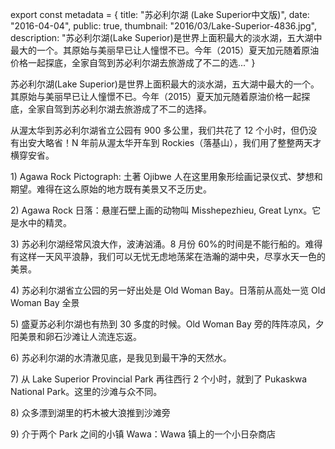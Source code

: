 export const metadata = { title: "苏必利尔湖 (Lake Superior中文版)", date: "2016-04-04", public: true, thumbnail: "2016/03/Lake-Superior-4836.jpg", description: "苏必利尔湖(Lake Superior)是世界上面积最大的淡水湖，五大湖中最大的一个。其原始与美丽早已让人憧憬不已。今年（2015）夏天加元随着原油价格一起探底，全家自驾到苏必利尔湖去旅游成了不二的选..." }

苏必利尔湖(Lake Superior)是世界上面积最大的淡水湖，五大湖中最大的一个。其原始与美丽早已让人憧憬不已。今年（2015）夏天加元随着原油价格一起探底，全家自驾到苏必利尔湖去旅游成了不二的选择。

从渥太华到苏必利尔湖省立公园有 900 多公里，我们共花了 12 个小时，但仍没有出安大略省！N 年前从渥太华开车到 Rockies（落基山），我们用了整整两天才横穿安省。

1\) Agawa Rock Pictograph: 土著 Ojibwe 人在这里用象形绘画记录仪式、梦想和期望。难得在这么原始的地方既有美景又不乏历史。

<BlogPhoto alt="Agawa Rocks - Pix on Trips" url="http://pixontrips.com/wp-content/uploads/2016/03/Agawa-Rocks.jpg" caption="Agawa Rocks - Pix on Trips" />

2\) Agawa Rock 日落：悬崖石壁上画的动物叫 Misshepezhieu, Great Lynx。它是水中的精灵。

<BlogPhoto alt="Agawa Rock at sunset - Pix on Trips" url="http://pixontrips.com/wp-content/uploads/2016/03/Agawa-Rock-at-sunset.jpg" caption="Agawa Rock at sunset - Pix on Trips" />

3\) 苏必利尔湖经常风浪大作，波涛汹涌。8 月份 60%的时间是不能行船的。难得有这样一天风平浪静，我们可以无忧无虑地荡桨在浩瀚的湖中央，尽享水天一色的美景。

<BlogPhoto alt="Paddling on the Lake Superior - Pix on Trips" url="http://pixontrips.com/wp-content/uploads/2016/02/Paddling-on-the-Lake-Superior-1981.jpg" caption="Paddling on the Lake Superior - Pix on Trips" />

4\) 苏必利尔湖省立公园的另一好出处是 Old Woman Bay。日落前从高处一览 Old Woman Bay 全景

<BlogPhoto alt="Lake Superior - Pix on Trips" url="http://pixontrips.com/wp-content/uploads/2016/03/Lake-Superior-2.jpg" caption="Lake Superior - Pix on Trips" />

5\) 盛夏苏必利尔湖也有热到 30 多度的时候。Old Woman Bay 旁的阵阵凉风，夕阳美景和卵石沙滩让人流连忘返。

<BlogPhoto alt="Lake Superior at Dusk - Pix on Trips" url="http://pixontrips.com/wp-content/uploads/2016/03/Lake-Superior-at-Dusk-4808.jpg" caption="Lake Superior at Dusk - Pix on Trips" />

6\) 苏必利尔湖的水清澈见底，是我见到最干净的天然水。

<BlogPhoto alt="Close-up view of Beach pebble and pristine water, Lake Superior - Pix on Trips" url="http://pixontrips.com/wp-content/uploads/2016/06/Close-up-view-of-Beach-pebble-and-pristine-water-Lake-Superior.jpg" caption="Close-up view of Beach pebble and pristine water, Lake Superior - Pix on Trips" />

<BlogPhoto alt="Lake Superior - Pix on Trips" url="http://pixontrips.com/wp-content/uploads/2016/06/Lake-Superior.jpg" caption="Lake Superior - Pix on Trips" />

7\) 从 Lake Superior Provincial Park 再往西行 2 个小时，就到了 Pukaskwa National Park。这里的沙滩与众不同。

<BlogPhoto alt="Driftwood at shore of Lake Superior - Pix on Trips" url="http://pixontrips.com/wp-content/uploads/2016/03/Driftwood-at-shore-of-Lake-Superior.jpg" caption="Driftwood at shore of Lake Superior - Pix on Trips" />

8\) 众多漂到湖里的朽木被大浪推到沙滩旁

<BlogPhoto alt="Driftwood at shore of Lake Superior - Pix on Trips" url="http://pixontrips.com/wp-content/uploads/2016/06/Driftwood-at-shore-of-Lake-Superior.jpg" caption="Driftwood at shore of Lake Superior - Pix on Trips" />

9\) 介于两个 Park 之间的小镇 Wawa：Wawa 镇上的一个小日杂商店

<BlogPhoto alt="General Store in Wawa, Ontario, Canada - Pix on Trips" url="http://pixontrips.com/wp-content/uploads/2016/06/General-Store-in-Wawa-Ontario-Canada.jpg" caption="General Store in Wawa, Ontario, Canada - Pix on Trips" />
